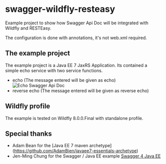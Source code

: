 swagger-wildfly-resteasy
========================

Example project to show how Swagger Api Doc will be integrated with Wildfly and RESTEasy.

The configuration is done with annotations, it's not web.xml required.


## The example project

The example project is a Java EE 7 JaxRS Application. Its contained a simple echo service
with two service functions.

- echo (The message entered will be given as echo) 
![Echo Swagger Api Doc](https://github.com/K0NRAD/swagger-wildfly-resteasy/master/raw/resources/swagger-wildfly-resteasy-001.png "Echo Swagger Api Doc")
- reverse echo (The message entered will be given as reverse echo)


## Wildfly profile

The example is tested on Wildfly 8.0.0.Final with standalone profile.   

## Special thanks

- Adam Bean for the [Java EE 7 maven archetype] (https://github.com/AdamBien/javaee7-essentials-archetype)
- Jen-Ming Chung for the Swagger / Java EE example [Swagger 4 Java EE](https://github.com/jmchung/swagger4javaee)
 


